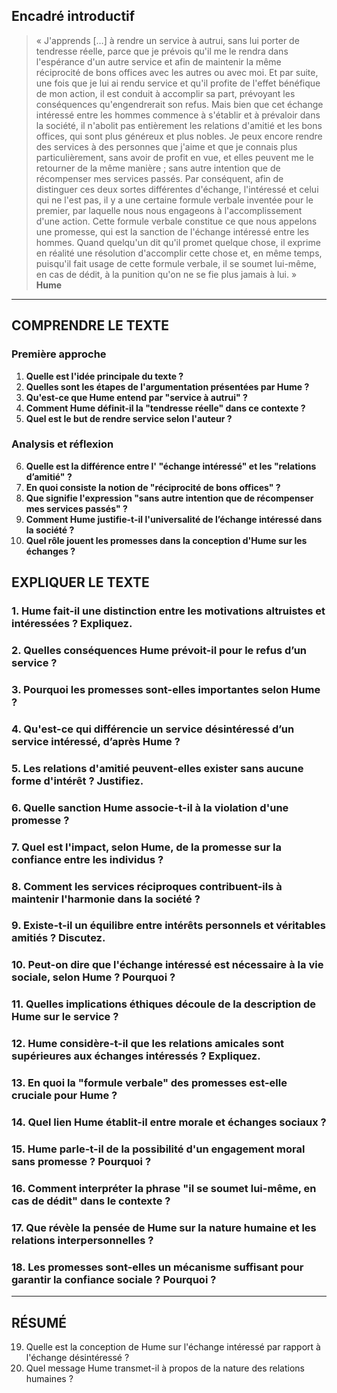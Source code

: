 ## Encadré introductif

> « J'apprends […] à rendre un service à autrui, sans lui porter de tendresse réelle, parce que je prévois qu'il me le rendra dans l'espérance d'un autre service et afin de maintenir la même réciprocité de bons offices avec les autres ou avec moi. Et par suite, une fois que je lui ai rendu service et qu'il profite de l'effet bénéfique de mon action, il est conduit à accomplir sa part, prévoyant les conséquences qu'engendrerait son refus. Mais bien que cet échange intéressé entre les hommes commence à s'établir et à prévaloir dans la société, il n'abolit pas entièrement les relations d'amitié et les bons offices, qui sont plus généreux et plus nobles. Je peux encore rendre des services à des personnes que j'aime et que je connais plus particulièrement, sans avoir de profit en vue, et elles peuvent me le retourner de la même manière ; sans autre intention que de récompenser mes services passés. Par conséquent, afin de distinguer ces deux sortes différentes d'échange, l'intéressé et celui qui ne l'est pas, il y a une certaine formule verbale inventée pour le premier, par laquelle nous nous engageons à l'accomplissement d'une action. Cette formule verbale constitue ce que nous appelons une promesse, qui est la sanction de l'échange intéressé entre les hommes. Quand quelqu'un dit qu'il promet quelque chose, il exprime en réalité une résolution d'accomplir cette chose et, en même temps, puisqu'il fait usage de cette formule verbale, il se soumet lui-même, en cas de dédit, à la punition qu'on ne se fie plus jamais à lui. »  
> **Hume**

---

## COMPRENDRE LE TEXTE

### Première approche

1. **Quelle est l'idée principale du texte ?**
2. **Quelles sont les étapes de l'argumentation présentées par Hume ?**
3. **Qu'est-ce que Hume entend par "service à autrui" ?**
4. **Comment Hume définit-il la "tendresse réelle" dans ce contexte ?**
5. **Quel est le but de rendre service selon l'auteur ?**

### Analysis et réflexion

6. **Quelle est la différence entre l' "échange intéressé" et les "relations d’amitié" ?**
7. **En quoi consiste la notion de "réciprocité de bons offices" ?**
8. **Que signifie l'expression "sans autre intention que de récompenser mes services passés" ?**
9. **Comment Hume justifie-t-il l'universalité de l’échange intéressé dans la société ?**
10. **Quel rôle jouent les promesses dans la conception d'Hume sur les échanges ?**

## EXPLIQUER LE TEXTE

### 1. Hume fait-il une distinction entre les motivations altruistes et intéressées ? Expliquez.
### 2. Quelles conséquences Hume prévoit-il pour le refus d’un service ? 
### 3. Pourquoi les promesses sont-elles importantes selon Hume ? 
### 4. Qu'est-ce qui différencie un service désintéressé d’un service intéressé, d’après Hume ?
### 5. Les relations d'amitié peuvent-elles exister sans aucune forme d'intérêt ? Justifiez.

### 6. Quelle sanction Hume associe-t-il à la violation d'une promesse ?
### 7. Quel est l'impact, selon Hume, de la promesse sur la confiance entre les individus ?
### 8. Comment les services réciproques contribuent-ils à maintenir l'harmonie dans la société ?
### 9. Existe-t-il un équilibre entre intérêts personnels et véritables amitiés ? Discutez.
### 10. Peut-on dire que l'échange intéressé est nécessaire à la vie sociale, selon Hume ? Pourquoi ?

### 11. Quelles implications éthiques découle de la description de Hume sur le service ?
### 12. Hume considère-t-il que les relations amicales sont supérieures aux échanges intéressés ? Expliquez.
### 13. En quoi la "formule verbale" des promesses est-elle cruciale pour Hume ?
### 14. Quel lien Hume établit-il entre morale et échanges sociaux ?

### 15. Hume parle-t-il de la possibilité d'un engagement moral sans promesse ? Pourquoi ?
### 16. Comment interpréter la phrase "il se soumet lui-même, en cas de dédit" dans le contexte ?
### 17. Que révèle la pensée de Hume sur la nature humaine et les relations interpersonnelles ?
### 18. Les promesses sont-elles un mécanisme suffisant pour garantir la confiance sociale ? Pourquoi ?

---

## RÉSUMÉ 

19. Quelle est la conception de Hume sur l'échange intéressé par rapport à l'échange désintéressé ?
20. Quel message Hume transmet-il à propos de la nature des relations humaines ?